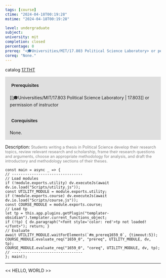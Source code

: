 ```yaml
---
tags: [course]
ctime: "2024-04-18T00:19:28"
mstime: "2024-04-18T00:19:28"

level: undergraduate
subject: 
university: mit
completion: closed
percentage: 0
prereq: "<🎓Universities/MIT/17.803 Political Science Laboratory> or permission of instructor"
coreq: "None."
---
```


catalog [17.THT](http://student.mit.edu/catalog/m17b.html#17.THT)

<span style="display: block; padding: 15px; background-color: rgb(100, 100, 100, 0.2);"><font id="m_prereq1659_0" style="display: block; font-family: Arial, sans-serif; font-weight: bold; padding: 5px">Prerequisites</font><br><span id="prereq1659_0">[[🎓Universities/MIT/17.803 Political Science Laboratory | 17.803]] or permission of instructor</span></span>
<span style="display: block; padding: 15px; background-color: rgb(100, 100, 100, 0.2);"><font id="m_coreq1659_0" style="display: block; font-family: Arial, sans-serif; font-weight: bold; padding: 5px">Corequisites</font><br><span id="coreq1659_0">None.</span></span>

<font style="">Description:</font>
<font style="color: grey; font-size: 0.8rem;">Students writing a thesis in Political Science develop their research topics, review relevant research and scholarship, frame their research questions and arguments, choose an appropriate methodology for analysis, and draft the introductory and methodology sections of their theses.</font>

```dataviewjs
const main = async _ => {
// --------------------------------
// Load modules
if (!module.exports.utility) dv.executeJs(await dv.io.load("Scripts/utility.js"));
const UTILITY_MODULE = module.exports.utility;
if (!module.exports.course) dv.executeJs(await dv.io.load("Scripts/course.js"));
const COURSE_MODULE = module.exports.course;
// Load tp
let tp = this.app.plugins.getPlugin("templater-obsidian").templater.current_functions_object;
if (!tp) { dv.paragraph("<font style='color: red'>tp not loaded!</font>"); return; }
// Evaluate
await UTILITY_MODULE.waitForElements(`#m_prereq1659_0`, {timeout:5});
COURSE_MODULE.evaluate_req("1659_0", "prereq", UTILITY_MODULE, dv, tp);
COURSE_MODULE.evaluate_req("1659_0", "coreq", UTILITY_MODULE, dv, tp);
// --------------------------------
}; main();
```

---

<< HELLO, WORLD >>
